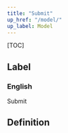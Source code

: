 ```yaml
---
title: "Submit"
up_href: "/model/"
up_label: Model
---
```


[TOC]

## Label

### English
Submit


## Definition



    
